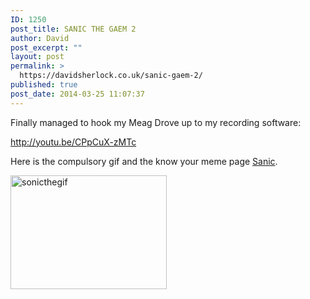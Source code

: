 ```yaml
---
ID: 1250
post_title: SANIC THE GAEM 2
author: David
post_excerpt: ""
layout: post
permalink: >
  https://davidsherlock.co.uk/sanic-gaem-2/
published: true
post_date: 2014-03-25 11:07:37
---
```

Finally managed to hook my Meag Drove up to my recording software:

http://youtu.be/CPpCuX-zMTc

Here is the compulsory gif and the know your meme page <a href="http://knowyourmeme.com/memes/sanic">Sanic</a>.

<a href="http://davidsherlock.co.uk/wp-content/uploads/2014/03/sonicthegif.gif"><img class="aligncenter size-full wp-image-1255" alt="sonicthegif" src="http://davidsherlock.co.uk/wp-content/uploads/2014/03/sonicthegif.gif" width="250" height="182" /></a>

&nbsp;

&nbsp;